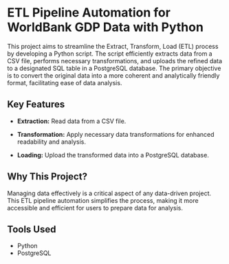 # ETL Pipeline Automation for WorldBank GDP Data with Python

This project aims to streamline the Extract, Transform, Load (ETL) process by developing a Python script. The script efficiently extracts data from a CSV file, performs necessary transformations, and uploads the refined data to a designated SQL table in a PostgreSQL database. The primary objective is to convert the original data into a more coherent and analytically friendly format, facilitating ease of data analysis.

## Key Features

- **Extraction:** Read data from a CSV file.

- **Transformation:** Apply necessary data transformations for enhanced readability and analysis.

- **Loading:** Upload the transformed data into a PostgreSQL database.

## Why This Project?

Managing data effectively is a critical aspect of any data-driven project. This ETL pipeline automation simplifies the process, making it more accessible and efficient for users to prepare data for analysis.

## Tools Used

- Python
- PostgreSQL
